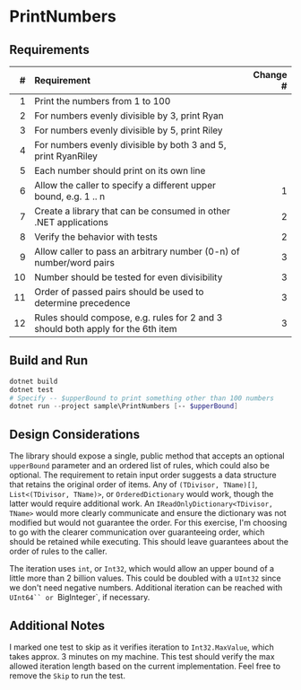 # PrintNumbers

## Requirements

| #  | Requirement | Change # |
| -: | :---------- | -------: |
| 1  | Print the numbers from 1 to 100 | |
| 2  | For numbers evenly divisible by 3, print Ryan | |
| 3  | For numbers evenly divisible by 5, print Riley | |
| 4  | For numbers evenly divisible by both 3 and 5, print RyanRiley | |
| 5  | Each number should print on its own line | |
| 6  | Allow the caller to specify a different upper bound, e.g. 1 .. n | 1 |
| 7  | Create a library that can be consumed in other .NET applications | 2 |
| 8  | Verify the behavior with tests | 2 |
| 9  | Allow caller to pass an arbitrary number (0-n) of number/word pairs | 3 |
| 10 | Number should be tested for even divisibility | 3 |
| 11 | Order of passed pairs should be used to determine precedence | 3 |
| 12 | Rules should compose, e.g. rules for 2 and 3 should both apply for the 6th item | 3 |

## Build and Run

```powershell
dotnet build
dotnet test
# Specify -- $upperBound to print something other than 100 numbers
dotnet run --project sample\PrintNumbers [-- $upperBound]
```

## Design Considerations

The library should expose a single, public method that accepts an optional `upperBound` parameter and an ordered list of rules, which could also be optional.
The requirement to retain input order suggests a data structure that retains the original order of items.
Any of `(TDivisor, TName)[]`, `List<(TDivisor, TName)>`,  or `OrderedDictionary` would work, though the latter would require additional work.
An `IReadOnlyDictionary<TDivisor, TName>` would more clearly communicate and ensure the dictionary was not modified but would not guarantee the order.
For this exercise, I'm choosing to go with the clearer communication over guaranteeing order, which should be retained while executing.
This should leave guarantees about the order of rules to the caller.

The iteration uses `int`, or `Int32`, which would allow an upper bound of a little more than 2 billion values.
This could be doubled with a `UInt32` since we don't need negative numbers.
Additional iteration can be reached with `UInt64`` or `BigInteger`, if necessary.

## Additional Notes

I marked one test to skip as it verifies iteration to `Int32.MaxValue`, which takes approx. 3 minutes on my machine.
This test should verify the max allowed iteration length based on the current implementation.
Feel free to remove the `Skip` to run the test.


